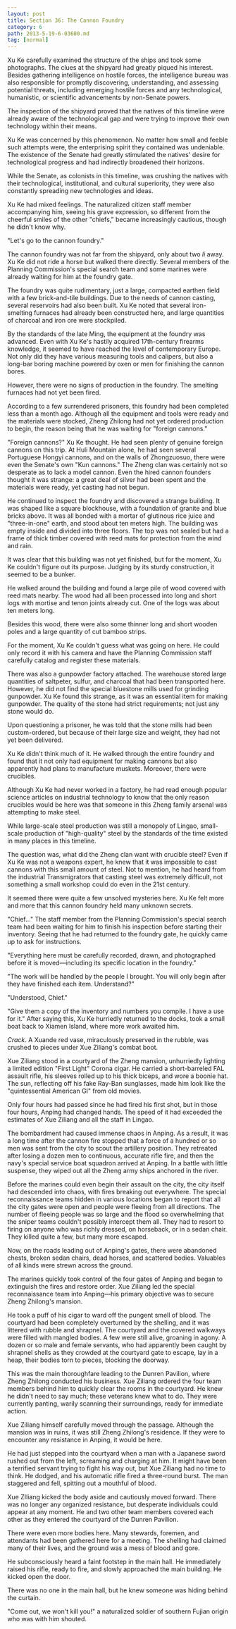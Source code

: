 ```yaml
---
layout: post
title: Section 36: The Cannon Foundry
category: 6
path: 2013-5-19-6-03600.md
tag: [normal]
---
```


Xu Ke carefully examined the structure of the ships and took some photographs. The clues at the shipyard had greatly piqued his interest. Besides gathering intelligence on hostile forces, the intelligence bureau was also responsible for promptly discovering, understanding, and assessing potential threats, including emerging hostile forces and any technological, humanistic, or scientific advancements by non-Senate powers.

The inspection of the shipyard proved that the natives of this timeline were already aware of the technological gap and were trying to improve their own technology within their means.

Xu Ke was concerned by this phenomenon. No matter how small and feeble such attempts were, the enterprising spirit they contained was undeniable. The existence of the Senate had greatly stimulated the natives' desire for technological progress and had indirectly broadened their horizons.

While the Senate, as colonists in this timeline, was crushing the natives with their technological, institutional, and cultural superiority, they were also constantly spreading new technologies and ideas.

Xu Ke had mixed feelings. The naturalized citizen staff member accompanying him, seeing his grave expression, so different from the cheerful smiles of the other "chiefs," became increasingly cautious, though he didn't know why.

"Let's go to the cannon foundry."

The cannon foundry was not far from the shipyard, only about two *li* away. Xu Ke did not ride a horse but walked there directly. Several members of the Planning Commission's special search team and some marines were already waiting for him at the foundry gate.

The foundry was quite rudimentary, just a large, compacted earthen field with a few brick-and-tile buildings. Due to the needs of cannon casting, several reservoirs had also been built. Xu Ke noted that several iron-smelting furnaces had already been constructed here, and large quantities of charcoal and iron ore were stockpiled.

By the standards of the late Ming, the equipment at the foundry was advanced. Even with Xu Ke's hastily acquired 17th-century firearms knowledge, it seemed to have reached the level of contemporary Europe. Not only did they have various measuring tools and calipers, but also a long-bar boring machine powered by oxen or men for finishing the cannon bores.

However, there were no signs of production in the foundry. The smelting furnaces had not yet been fired.

According to a few surrendered prisoners, this foundry had been completed less than a month ago. Although all the equipment and tools were ready and the materials were stocked, Zheng Zhilong had not yet ordered production to begin, the reason being that he was waiting for "foreign cannons."

"Foreign cannons?" Xu Ke thought. He had seen plenty of genuine foreign cannons on this trip. At Huli Mountain alone, he had seen several Portuguese Hongyi cannons, and on the walls of Zhongzuosuo, there were even the Senate's own "Kun cannons." The Zheng clan was certainly not so desperate as to lack a model cannon. Even the hired cannon founders thought it was strange: a great deal of silver had been spent and the materials were ready, yet casting had not begun.

He continued to inspect the foundry and discovered a strange building. It was shaped like a square blockhouse, with a foundation of granite and blue bricks above. It was all bonded with a mortar of glutinous rice juice and "three-in-one" earth, and stood about ten meters high. The building was empty inside and divided into three floors. The top was not sealed but had a frame of thick timber covered with reed mats for protection from the wind and rain.

It was clear that this building was not yet finished, but for the moment, Xu Ke couldn't figure out its purpose. Judging by its sturdy construction, it seemed to be a bunker.

He walked around the building and found a large pile of wood covered with reed mats nearby. The wood had all been processed into long and short logs with mortise and tenon joints already cut. One of the logs was about ten meters long.

Besides this wood, there were also some thinner long and short wooden poles and a large quantity of cut bamboo strips.

For the moment, Xu Ke couldn't guess what was going on here. He could only record it with his camera and have the Planning Commission staff carefully catalog and register these materials.

There was also a gunpowder factory attached. The warehouse stored large quantities of saltpeter, sulfur, and charcoal that had been transported here. However, he did not find the special bluestone mills used for grinding gunpowder. Xu Ke found this strange, as it was an essential item for making gunpowder. The quality of the stone had strict requirements; not just any stone would do.

Upon questioning a prisoner, he was told that the stone mills had been custom-ordered, but because of their large size and weight, they had not yet been delivered.

Xu Ke didn't think much of it. He walked through the entire foundry and found that it not only had equipment for making cannons but also apparently had plans to manufacture muskets. Moreover, there were crucibles.

Although Xu Ke had never worked in a factory, he had read enough popular science articles on industrial technology to know that the only reason crucibles would be here was that someone in this Zheng family arsenal was attempting to make steel.

While large-scale steel production was still a monopoly of Lingao, small-scale production of "high-quality" steel by the standards of the time existed in many places in this timeline.

The question was, what did the Zheng clan want with crucible steel? Even if Xu Ke was not a weapons expert, he knew that it was impossible to cast cannons with this small amount of steel. Not to mention, he had heard from the industrial Transmigrators that casting steel was extremely difficult, not something a small workshop could do even in the 21st century.

It seemed there were quite a few unsolved mysteries here. Xu Ke felt more and more that this cannon foundry held many unknown secrets.

"Chief..." The staff member from the Planning Commission's special search team had been waiting for him to finish his inspection before starting their inventory. Seeing that he had returned to the foundry gate, he quickly came up to ask for instructions.

"Everything here must be carefully recorded, drawn, and photographed before it is moved—including its specific location in the foundry."

"The work will be handled by the people I brought. You will only begin after they have finished each item. Understand?"

"Understood, Chief."

"Give them a copy of the inventory and numbers you compile. I have a use for it." After saying this, Xu Ke hurriedly returned to the docks, took a small boat back to Xiamen Island, where more work awaited him.

*Crack*. A Xuande red vase, miraculously preserved in the rubble, was crushed to pieces under Xue Ziliang's combat boot.

Xue Ziliang stood in a courtyard of the Zheng mansion, unhurriedly lighting a limited edition "First Light" Corona cigar. He carried a short-barreled FAL assault rifle, his sleeves rolled up to his thick biceps, and wore a boonie hat. The sun, reflecting off his fake Ray-Ban sunglasses, made him look like the "quintessential American GI" from old movies.

Only four hours had passed since he had fired his first shot, but in those four hours, Anping had changed hands. The speed of it had exceeded the estimates of Xue Ziliang and all the staff in Lingao.

The bombardment had caused immense chaos in Anping. As a result, it was a long time after the cannon fire stopped that a force of a hundred or so men was sent from the city to scout the artillery position. They retreated after losing a dozen men to continuous, accurate rifle fire, and then the navy's special service boat squadron arrived at Anping. In a battle with little suspense, they wiped out all the Zheng army ships anchored in the river.

Before the marines could even begin their assault on the city, the city itself had descended into chaos, with fires breaking out everywhere. The special reconnaissance teams hidden in various locations began to report that all the city gates were open and people were fleeing from all directions. The number of fleeing people was so large and the flood so overwhelming that the sniper teams couldn't possibly intercept them all. They had to resort to firing on anyone who was richly dressed, on horseback, or in a sedan chair. They killed quite a few, but many more escaped.

Now, on the roads leading out of Anping's gates, there were abandoned chests, broken sedan chairs, dead horses, and scattered bodies. Valuables of all kinds were strewn across the ground.

The marines quickly took control of the four gates of Anping and began to extinguish the fires and restore order. Xue Ziliang led the special reconnaissance team into Anping—his primary objective was to secure Zheng Zhilong's mansion.

He took a puff of his cigar to ward off the pungent smell of blood. The courtyard had been completely overturned by the shelling, and it was littered with rubble and shrapnel. The courtyard and the covered walkways were filled with mangled bodies. A few were still alive, groaning in agony. A dozen or so male and female servants, who had apparently been caught by shrapnel shells as they crowded at the courtyard gate to escape, lay in a heap, their bodies torn to pieces, blocking the doorway.

This was the main thoroughfare leading to the Dunren Pavilion, where Zheng Zhilong conducted his business. Xue Ziliang ordered the four team members behind him to quickly clear the rooms in the courtyard. He knew he didn't need to say much; these veterans knew what to do. They were currently panting, warily scanning their surroundings, ready for immediate action.

Xue Ziliang himself carefully moved through the passage. Although the mansion was in ruins, it was still Zheng Zhilong's residence. If they were to encounter any resistance in Anping, it would be here.

He had just stepped into the courtyard when a man with a Japanese sword rushed out from the left, screaming and charging at him. It might have been a terrified servant trying to fight his way out, but Xue Ziliang had no time to think. He dodged, and his automatic rifle fired a three-round burst. The man staggered and fell, spitting out a mouthful of blood.

Xue ZIliang kicked the body aside and cautiously moved forward. There was no longer any organized resistance, but desperate individuals could appear at any moment. He and two other team members covered each other as they entered the courtyard of the Dunren Pavilion.

There were even more bodies here. Many stewards, foremen, and attendants had been gathered here for a meeting. The shelling had claimed many of their lives, and the ground was a mess of blood and gore.

He subconsciously heard a faint footstep in the main hall. He immediately raised his rifle, ready to fire, and slowly approached the main building. He kicked open the door.

There was no one in the main hall, but he knew someone was hiding behind the curtain.

"Come out, we won't kill you!" a naturalized soldier of southern Fujian origin who was with him shouted.